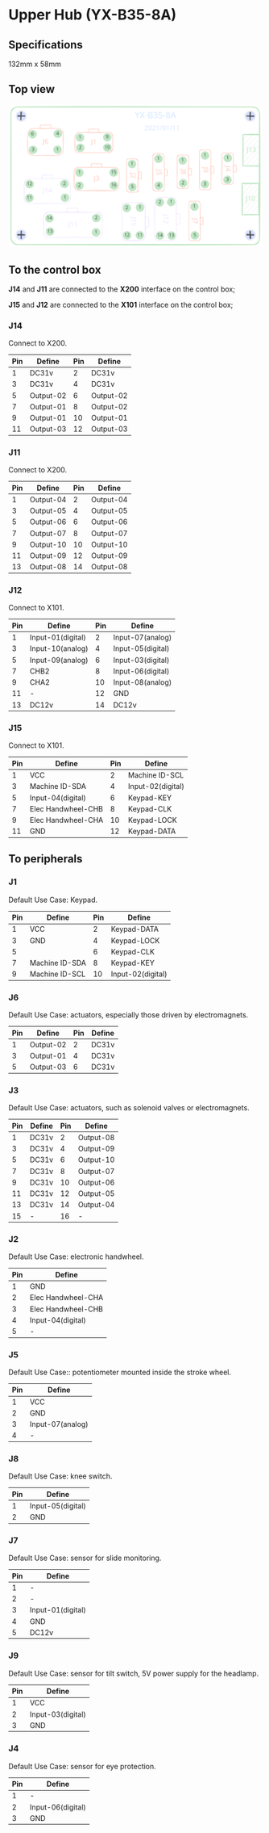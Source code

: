 # Upper Hub (YX-B35-8A)

## Specifications

132mm x 58mm

## Top view

![](../../_static/wire_hub/YX-B35-8A.excalidraw.svg)

## To the control box

**J14** and **J11** are connected to the **X200** interface on the control box;

**J15** and **J12** are connected to the **X101** interface on the control box;

### J14

Connect to X200.

| Pin | Define    | Pin | Define    |
| --- | --------- | --- | --------- |
| 1   | DC31v     | 2   | DC31v     |
| 3   | DC31v     | 4   | DC31v     |
| 5   | Output-02 | 6   | Output-02 |
| 7   | Output-01 | 8   | Output-02 |
| 9   | Output-01 | 10  | Output-01 |
| 11  | Output-03 | 12  | Output-03 |

### J11

Connect to X200.

| Pin | Define    | Pin | Define    |
| --- | --------- | --- | --------- |
| 1   | Output-04 | 2   | Output-04 |
| 3   | Output-05 | 4   | Output-05 |
| 5   | Output-06 | 6   | Output-06 |
| 7   | Output-07 | 8   | Output-07 |
| 9   | Output-10 | 10  | Output-10 |
| 11  | Output-09 | 12  | Output-09 |
| 13  | Output-08 | 14  | Output-08 |

### J12

Connect to X101.

| Pin | Define            | Pin | Define            |
| --- | ----------------- | --- | ----------------- |
| 1   | Input-01(digital) | 2   | Input-07(analog)  |
| 3   | Input-10(analog)  | 4   | Input-05(digital) |
| 5   | Input-09(analog)  | 6   | Input-03(digital) |
| 7   | CHB2              | 8   | Input-06(digital) |
| 9   | CHA2              | 10  | Input-08(analog)  |
| 11  | -                 | 12  | GND               |
| 13  | DC12v             | 14  | DC12v             |

### J15

Connect to X101.

| Pin | Define             | Pin | Define            |
| --- | ------------------ | --- | ----------------- |
| 1   | VCC                | 2   | Machine ID-SCL    |
| 3   | Machine ID-SDA     | 4   | Input-02(digital) |
| 5   | Input-04(digital)  | 6   | Keypad-KEY        |
| 7   | Elec Handwheel-CHB | 8   | Keypad-CLK        |
| 9   | Elec Handwheel-CHA | 10  | Keypad-LOCK       |
| 11  | GND                | 12  | Keypad-DATA       |

## To peripherals

### J1

Default Use Case: Keypad.

| Pin | Define         | Pin | Define            |
| --- | -------------- | --- | ----------------- |
| 1   | VCC            | 2   | Keypad-DATA       |
| 3   | GND            | 4   | Keypad-LOCK       |
| 5   |                | 6   | Keypad-CLK        |
| 7   | Machine ID-SDA | 8   | Keypad-KEY        |
| 9   | Machine ID-SCL | 10  | Input-02(digital) |

### J6

Default Use Case: actuators, especially those driven by electromagnets.

| Pin | Define    | Pin | Define |
| --- | --------- | --- | ------ |
| 1   | Output-02 | 2   | DC31v  |
| 3   | Output-01 | 4   | DC31v  |
| 5   | Output-03 | 6   | DC31v  |

### J3

Default Use Case: actuators, such as solenoid valves or electromagnets.

| Pin | Define | Pin | Define    |
| --- | ------ | --- | --------- |
| 1   | DC31v  | 2   | Output-08 |
| 3   | DC31v  | 4   | Output-09 |
| 5   | DC31v  | 6   | Output-10 |
| 7   | DC31v  | 8   | Output-07 |
| 9   | DC31v  | 10  | Output-06 |
| 11  | DC31v  | 12  | Output-05 |
| 13  | DC31v  | 14  | Output-04 |
| 15  | -      | 16  | -         |

### J2

Default Use Case: electronic handwheel.

| Pin | Define             |
| --- | ------------------ |
| 1   | GND                |
| 2   | Elec Handwheel-CHA |
| 3   | Elec Handwheel-CHB |
| 4   | Input-04(digital)  |
| 5   | -                  |

### J5

Default Use Case:: potentiometer mounted inside the stroke wheel.

| Pin | Define           |
| --- | ---------------- |
| 1   | VCC              |
| 2   | GND              |
| 3   | Input-07(analog) |
| 4   | -                |

### J8

Default Use Case: knee switch.

| Pin | Define            |
| --- | ----------------- |
| 1   | Input-05(digital) |
| 2   | GND               |

### J7

Default Use Case: sensor for slide monitoring.

| Pin | Define            |
| --- | ----------------- |
| 1   | -                 |
| 2   | -                 |
| 3   | Input-01(digital) |
| 4   | GND               |
| 5   | DC12v             |

### J9

Default Use Case: sensor for tilt switch, 5V power supply for the headlamp.

| Pin | Define            |
| --- | ----------------- |
| 1   | VCC               |
| 2   | Input-03(digital) |
| 3   | GND               |

### J4

Default Use Case: sensor for eye protection.

| Pin | Define            |
| --- | ----------------- |
| 1   | -                 |
| 2   | Input-06(digital) |
| 3   | GND               |
